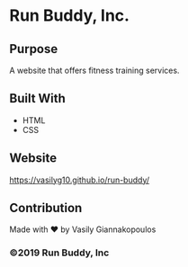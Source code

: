 # Run Buddy, Inc.

## Purpose
A website that offers fitness training services.

## Built With
* HTML
* CSS

## Website
https://vasilyg10.github.io/run-buddy/

## Contribution
Made with ❤️ by Vasily Giannakopoulos

### ©️2019 Run Buddy, Inc
